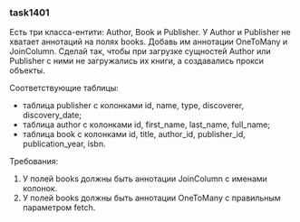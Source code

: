 
### task1401

Есть три класса-ентити: Author, Book и Publisher.
У Author и Publisher не хватает аннотаций на полях books.
Добавь им аннотации OneToMany и JoinColumn.
Сделай так, чтобы при загрузке сущностей Author или Publisher с ними не загружались их книги, а создавались прокси объекты.

Соответствующие таблицы:
- таблица publisher с колонками id, name, type, discoverer, discovery_date;
- таблица author с колонками id, first_name, last_name, full_name;
- таблица book с колонками id, title, author_id, publisher_id, publication_year, isbn.


Требования:
1.	У полей books должны быть аннотации JoinColumn с именами колонок.
2.	У полей books должны быть аннотации OneToMany с правильным параметром fetch.


